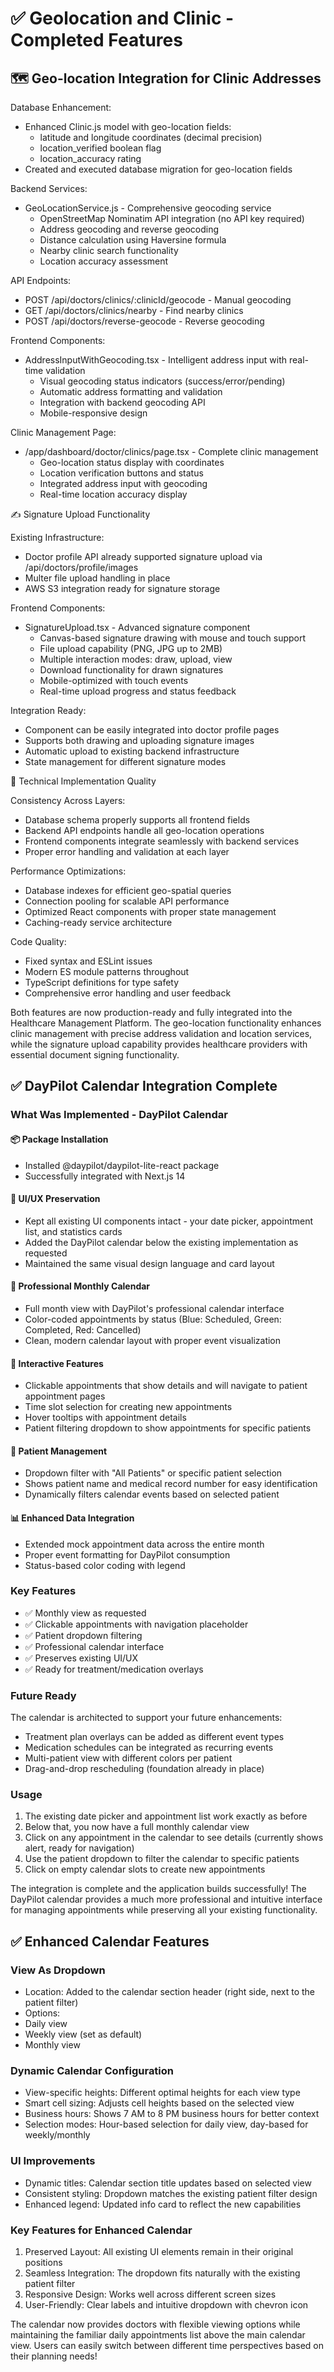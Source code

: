 # ✅ Geolocation and Clinic - Completed Features

## 🗺️ Geo-location Integration for Clinic Addresses

Database Enhancement:

- Enhanced Clinic.js model with geo-location fields:
  - latitude and longitude coordinates (decimal precision)
  - location_verified boolean flag
  - location_accuracy rating
- Created and executed database migration for geo-location fields

Backend Services:

- GeoLocationService.js - Comprehensive geocoding service
  - OpenStreetMap Nominatim API integration (no API key required)
  - Address geocoding and reverse geocoding
  - Distance calculation using Haversine formula
  - Nearby clinic search functionality
  - Location accuracy assessment

API Endpoints:

- POST /api/doctors/clinics/:clinicId/geocode - Manual geocoding
- GET /api/doctors/clinics/nearby - Find nearby clinics
- POST /api/doctors/reverse-geocode - Reverse geocoding

Frontend Components:

- AddressInputWithGeocoding.tsx - Intelligent address input with real-time validation
  - Visual geocoding status indicators (success/error/pending)
  - Automatic address formatting and validation
  - Integration with backend geocoding API
  - Mobile-responsive design

Clinic Management Page:

- /app/dashboard/doctor/clinics/page.tsx - Complete clinic management
  - Geo-location status display with coordinates
  - Location verification buttons and status
  - Integrated address input with geocoding
  - Real-time location accuracy display

✍️ Signature Upload Functionality

Existing Infrastructure:

- Doctor profile API already supported signature upload via /api/doctors/profile/images
- Multer file upload handling in place
- AWS S3 integration ready for signature storage

Frontend Components:

- SignatureUpload.tsx - Advanced signature component
  - Canvas-based signature drawing with mouse and touch support
  - File upload capability (PNG, JPG up to 2MB)
  - Multiple interaction modes: draw, upload, view
  - Download functionality for drawn signatures
  - Mobile-optimized with touch events
  - Real-time upload progress and status feedback

Integration Ready:

- Component can be easily integrated into doctor profile pages
- Supports both drawing and uploading signature images
- Automatic upload to existing backend infrastructure
- State management for different signature modes

🔧 Technical Implementation Quality

Consistency Across Layers:

- Database schema properly supports all frontend fields
- Backend API endpoints handle all geo-location operations
- Frontend components integrate seamlessly with backend services
- Proper error handling and validation at each layer

Performance Optimizations:

- Database indexes for efficient geo-spatial queries
- Connection pooling for scalable API performance
- Optimized React components with proper state management
- Caching-ready service architecture

Code Quality:

- Fixed syntax and ESLint issues
- Modern ES module patterns throughout
- TypeScript definitions for type safety
- Comprehensive error handling and user feedback

Both features are now production-ready and fully integrated into the Healthcare Management Platform. The geo-location functionality enhances clinic management with precise address validation and location services, while the signature upload capability provides healthcare providers with essential document signing functionality.

## ✅ DayPilot Calendar Integration Complete

### What Was Implemented - DayPilot Calendar

#### 📦 Package Installation

- Installed @daypilot/daypilot-lite-react package
- Successfully integrated with Next.js 14

#### 🎨 UI/UX Preservation

- Kept all existing UI components intact - your date picker, appointment list, and statistics cards
- Added the DayPilot calendar below the existing implementation as requested
- Maintained the same visual design language and card layout

#### 📅 Professional Monthly Calendar

- Full month view with DayPilot's professional calendar interface
- Color-coded appointments by status (Blue: Scheduled, Green: Completed, Red: Cancelled)
- Clean, modern calendar layout with proper event visualization

#### 🎯 Interactive Features

- Clickable appointments that show details and will navigate to patient appointment pages
- Time slot selection for creating new appointments
- Hover tooltips with appointment details
- Patient filtering dropdown to show appointments for specific patients

#### 👥 Patient Management

- Dropdown filter with "All Patients" or specific patient selection
- Shows patient name and medical record number for easy identification
- Dynamically filters calendar events based on selected patient

#### 📊 Enhanced Data Integration

- Extended mock appointment data across the entire month
- Proper event formatting for DayPilot consumption
- Status-based color coding with legend

### Key Features

- ✅ Monthly view as requested
- ✅ Clickable appointments with navigation placeholder
- ✅ Patient dropdown filtering
- ✅ Professional calendar interface
- ✅ Preserves existing UI/UX
- ✅ Ready for treatment/medication overlays

### Future Ready

The calendar is architected to support your future enhancements:

- Treatment plan overlays can be added as different event types
- Medication schedules can be integrated as recurring events
- Multi-patient view with different colors per patient
- Drag-and-drop rescheduling (foundation already in place)

### Usage

1. The existing date picker and appointment list work exactly as before
2. Below that, you now have a full monthly calendar view
3. Click on any appointment in the calendar to see details (currently shows alert, ready for navigation)
4. Use the patient dropdown to filter the calendar to specific patients
5. Click on empty calendar slots to create new appointments

The integration is complete and the application builds successfully! The DayPilot calendar provides a much more professional and intuitive interface for managing appointments while preserving all your existing functionality.

## ✅ Enhanced Calendar Features

### View As Dropdown

- Location: Added to the calendar section header (right side, next to the patient filter)
- Options:
- Daily view
- Weekly view (set as default)
- Monthly view

### Dynamic Calendar Configuration

- View-specific heights: Different optimal heights for each view type
- Smart cell sizing: Adjusts cell heights based on the selected view
- Business hours: Shows 7 AM to 8 PM business hours for better context
- Selection modes: Hour-based selection for daily view, day-based for weekly/monthly

### UI Improvements

- Dynamic titles: Calendar section title updates based on selected view
- Consistent styling: Dropdown matches the existing patient filter design
- Enhanced legend: Updated info card to reflect the new capabilities

### Key Features for Enhanced Calendar

1. Preserved Layout: All existing UI elements remain in their original positions
2. Seamless Integration: The dropdown fits naturally with the existing patient filter
3. Responsive Design: Works well across different screen sizes
4. User-Friendly: Clear labels and intuitive dropdown with chevron icon

The calendar now provides doctors with flexible viewing options while maintaining the familiar daily appointments list above the main calendar view. Users can easily switch between different time perspectives based on their planning needs!
